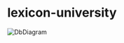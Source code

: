 # lexicon-university
![DbDiagram](https://github.com/user-attachments/assets/6859a131-2859-4e23-85bb-f09e69e911fb)
